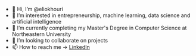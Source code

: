 - 👋 Hi, I’m @eliokhouri
- 👀 I’m interested in entrepreneurship, machine learning, data science and artificial intelligence 
- 🌱 I’m currently completing my Master's Degree in Computer Science at Northeastern University
- 💞️ I’m looking to collaborate on projects 
- 📫 How to reach me -> [LinkedIn](https://www.linkedin.com/in/eliokhouri/)

<!---
eliokhouri/eliokhouri is a ✨ special ✨ repository because its `README.md` (this file) appears on your GitHub profile.
You can click the Preview link to take a look at your changes.
--->
